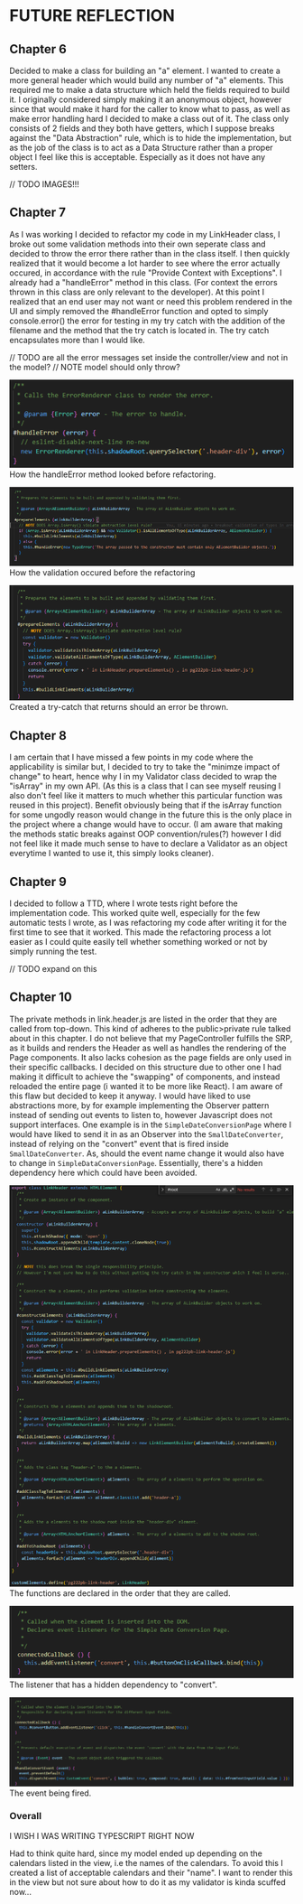 # FUTURE REFLECTION

## Chapter 6

Decided to make a class for building an "a" element. I wanted to create a more general header which would build any number of "a" elements. This required me to make a data structure which held the fields required to build it. I originally considered simply making it an anonymous object, however since that would make it hard for the caller to know what to pass, as well as make error handling hard I decided to make a class out of it. The class only consists of 2 fields and they both have getters, which I suppose breaks against the "Data Abstraction" rule, which is to hide the implementation, but as the job of the class is to act as a Data Structure rather than a proper object I feel like this is acceptable. Especially as it does not have any setters.

// TODO IMAGES!!!

## Chapter 7

As I was working I decided to refactor my code in my LinkHeader class, I broke out some validation methods into their own seperate class and decided to throw the error there rather than in the class itself. I then quickly realized that it would become a lot harder to see where the error actually occured, in accordance with the rule "Provide Context with Exceptions". I already had a "handleError" method in this class. (For context the errors thrown in this class are only relevant to the developer). At this point I realized that an end user may not want or need this problem rendered in the UI and simply removed the #handleError function and opted to simply console.error() the error for testing in my try catch with the addition of the filename and the method that the try catch is located in. The try catch encapsulates more than I would like.

// TODO are all the error messages set inside the controller/view and not in the model?
// NOTE model should only throw?

![Pre-refactoring](./reportimages/previous-error-method.png)
How the handleError method looked before refactoring.

![Pre-refactoring](./reportimages/errorhandling-in-header.png)
How the validation occured before the refactoring

![Post-Refactoring](./reportimages/error-post-refactoring.png)
Created a try-catch that returns should an error be thrown.

## Chapter 8

I am certain that I have missed a few points in my code where the applicability is similar but, I decided to try to take the "minimze impact of change" to heart, hence why I in my Validator class decided to wrap the "isArray" in my own API. (As this is a class that I can see myself reusing I also don't feel like it matters to much whether this particular function was reused in this project). Benefit obviously being that if the isArray function for some ungodly reason would change in the future this is the only place in the project where a change would have to occur. (I am aware that making the methods static breaks against OOP convention/rules(?) however I did not feel like it made much sense to have to declare a Validator as an object everytime I wanted to use it, this simply looks cleaner).

## Chapter 9

I decided to follow a TTD, where I wrote tests right before the implementation code. This worked quite well, especially for the few automatic tests I wrote, as I was refactoring my code after writing it for the first time to see that it worked. This made the refactoring process a lot easier as I could quite easily tell whether something worked or not by simply running the test.

// TODO expand on this

## Chapter 10

The private methods in link.header.js are listed in the order that they are called from top-down. This kind of adheres to the public>private rule talked about in this chapter.
I do not believe that my PageController fulfills the SRP, as it builds and renders the Header as well as handles the rendering of the Page components. It also lacks cohesion as the page fields are only used in their specific callbacks. I decided on this structure due to other one I had making it difficult to achieve the "swapping" of components, and instead reloaded the entire page (i wanted it to be more like React). I am aware of this flaw but decided to keep it anyway. I would have liked to use abstractions more, by for example implementing the Observer pattern instead of sending out events to listen to, however Javascript does not support interfaces. One example is in the `SimpleDateConversionPage` where I would have liked to send it in as an Observer into the `SmallDateConverter`, instead of relying on the "convert" event that is fired inside `SmallDateConverter`. As, should the event name change it would also have to change in `SimpleDataConversionPage`. Essentially, there's a hidden dependency here which could have been avoided.

![Called-in-order](./reportimages/caleld-in-order.png)
The functions are declared in the order that they are called.

![Example of the event that could have been avoided](./reportimages/convert-listen.png)
The listener that has a hidden dependency to "convert".

![Example of the event that could have been avoided](./reportimages/convert-dispatch.png)
The event being fired.

### Overall

I WISH I WAS WRITING TYPESCRIPT RIGHT NOW


Had to think quite hard, since my model ended up depending on the calendars listed in the view, i.e the names of the calendars. To avoid this I created a list of acceptable calendars and their "name". I want to render this in the view but not sure about how to do it as my validator is kinda scuffed now...